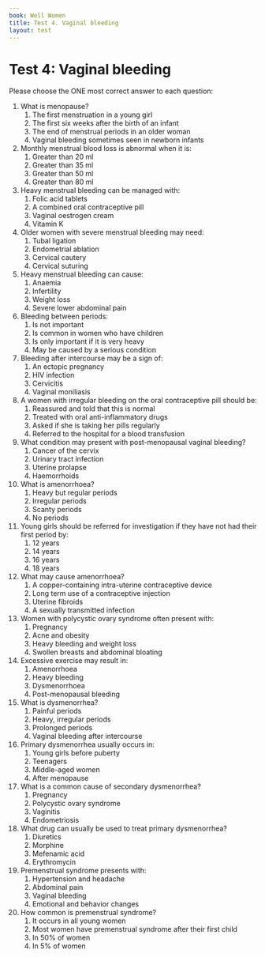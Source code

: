 ```yaml
---
book: Well Women
title: Test 4. Vaginal bleeding
layout: test
---
```


# Test 4: Vaginal bleeding

Please choose the ONE most correct answer to each question:

1.	What is menopause?
	1.	The first menstruation in a young girl
	1.	The first six weeks after the birth of an infant
	1.	The end of menstrual periods in an older woman
	1.	Vaginal bleeding sometimes seen in newborn infants
2.	Monthly menstrual blood loss is abnormal when it is:
	1.	Greater than 20 ml
	1.	Greater than 35 ml
	1.	Greater than 50 ml
	1.	Greater than 80 ml
3.	Heavy menstrual bleeding can be managed with:
	1.	Folic acid tablets
	1.	A combined oral contraceptive pill
	1.	Vaginal oestrogen cream
	1.	Vitamin K
4.	Older women with severe menstrual bleeding may need:
	1.	Tubal ligation
	1.	Endometrial ablation
	1.	Cervical cautery
	1.	Cervical suturing
5.	Heavy menstrual bleeding can cause:
	1.	Anaemia
	1.	Infertility
	1.	Weight loss
	1.	Severe lower abdominal pain
6.	Bleeding between periods:
	1.	Is not important
	1.	Is common in women who have children
	1.	Is only important if it is very heavy
	1.	May be caused by a serious condition
7.	Bleeding after intercourse may be a sign of:
	1.	An ectopic pregnancy
	1.	HIV infection
	1.	Cervicitis
	1.	Vaginal moniliasis
8.	A women with irregular bleeding on the oral contraceptive pill should be:
	1.	Reassured and told that this is normal 
	1.	Treated with oral anti-inflammatory drugs 
	1.	Asked if she is taking her pills regularly
	1.	Referred to the hospital for a blood transfusion 
9.	What condition may present with post-menopausal vaginal bleeding?
	1.	Cancer of the cervix
	1.	Urinary tract infection
	1.	Uterine prolapse
	1.	Haemorrhoids
10.	What is amenorrhoea?
	1.	Heavy but regular periods
	1.	Irregular periods
	1.	Scanty periods
	1.	No periods
11.	Young girls should be referred for investigation if they have not had their first period by:
	1.	12 years
	1.	14 years
	1.	16 years
	1.	18 years
12.	What may cause amenorrhoea?
	1.	A copper-containing intra-uterine contraceptive device
	1.	Long term use of a contraceptive injection
	1.	Uterine fibroids
	1.	A sexually transmitted infection
13.	Women with polycystic ovary syndrome often present with:
	1.	Pregnancy
	1.	Acne and obesity
	1.	Heavy bleeding and weight loss
	1.	Swollen breasts and abdominal bloating
14.	Excessive exercise may result in:
	1.	Amenorrhoea
	1.	Heavy bleeding
	1.	Dysmenorrhoea
	1.	Post-menopausal bleeding
15.	What is dysmenorrhea?
	1.	Painful periods
	1.	Heavy, irregular periods
	1.	Prolonged periods
	1.	Vaginal bleeding after intercourse
16.	Primary dysmenorrhea usually occurs in:
	1.	Young girls before puberty
	1.	Teenagers
	1.	Middle-aged women
	1.	After menopause
17.	What is a common cause of secondary dysmenorrhea?
	1.	Pregnancy
	1.	Polycystic ovary syndrome
	1.	Vaginitis
	1.	Endometriosis
18.	What drug can usually be used to treat primary dysmenorrhea?
	1.	Diuretics
	1.	Morphine
	1.	Mefenamic acid
	1.	Erythromycin
19.	Premenstrual syndrome presents with:
	1.	Hypertension and headache
	1.	Abdominal pain
	1.	Vaginal bleeding
	1.	Emotional and behavior changes
20.	How common is premenstrual syndrome?
	1.	It occurs in all young women
	1.	Most women have premenstrual syndrome after their first child
	1.	In 50% of women
	1.	In 5% of women